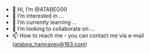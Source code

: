 - 👋 Hi, I’m @ATABEG00
- 👀 I’m interested in ...
- 🌱 I’m currently learning ...
- 💞️ I’m looking to collaborate on ...
- 📫 How to reach me - you can contact me via e-mail (atabeg_hamrayev@163.com)

<!---
ATABEG00/ATABEG00 is a ✨ special ✨ repository because its `README.md` (this file) appears on your GitHub profile.
You can click the Preview link to take a look at your changes.
--->
